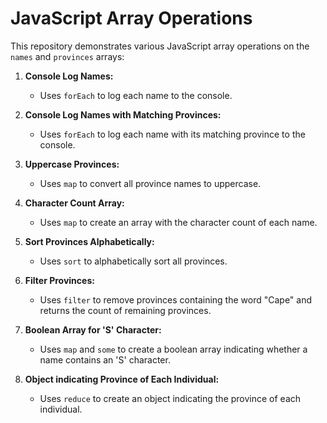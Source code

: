 # JavaScript Array Operations

This repository demonstrates various JavaScript array operations on the `names` and `provinces` arrays:

1. **Console Log Names:**
   - Uses `forEach` to log each name to the console.

2. **Console Log Names with Matching Provinces:**
   - Uses `forEach` to log each name with its matching province to the console.

3. **Uppercase Provinces:**
   - Uses `map` to convert all province names to uppercase.

4. **Character Count Array:**
   - Uses `map` to create an array with the character count of each name.

5. **Sort Provinces Alphabetically:**
   - Uses `sort` to alphabetically sort all provinces.

6. **Filter Provinces:**
   - Uses `filter` to remove provinces containing the word "Cape" and returns the count of remaining provinces.

7. **Boolean Array for 'S' Character:**
   - Uses `map` and `some` to create a boolean array indicating whether a name contains an 'S' character.

8. **Object indicating Province of Each Individual:**
   - Uses `reduce` to create an object indicating the province of each individual.
